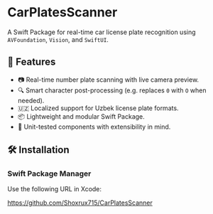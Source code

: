 # CarPlatesScanner

A Swift Package for real-time car license plate recognition using `AVFoundation`, `Vision`, and `SwiftUI`.

## 🚀 Features

- 📷 Real-time number plate scanning with live camera preview.
- 🔍 Smart character post-processing (e.g. replaces `0` with `О` when needed).
- 🇺🇿 Localized support for Uzbek license plate formats.
- 📦 Lightweight and modular Swift Package.
- 🧪 Unit-tested components with extensibility in mind.

## 🛠 Installation

### Swift Package Manager

Use the following URL in Xcode:

https://github.com/Shoxrux715/CarPlatesScanner
